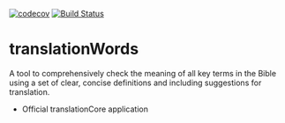 [![codecov](https://codecov.io/gh/translationCoreApps/translationWords_Check_plugin/branch/master/graph/badge.svg)](https://codecov.io/gh/translationCoreApps/translationWords_Check_plugin)
[![Build
Status](https://travis-ci.org/translationCoreApps/translationWords_Check_plugin.svg?branch=master)](https://travis-ci.org/translationCoreApps/translationWords_Check_plugin)

# translationWords

A tool to comprehensively check the meaning of all key terms in the Bible using a set of clear, concise definitions and including suggestions for translation.

- Official translationCore application
